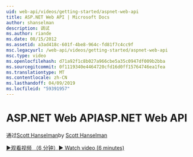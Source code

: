 ```yaml
---
uid: web-api/videos/getting-started/aspnet-web-api
title: ASP.NET Web API | Microsoft Docs
author: shanselman
description: 调试
ms.author: riande
ms.date: 08/15/2012
ms.assetid: a3ad418c-601f-4be8-964c-fd81f7c4cc9f
msc.legacyurl: /web-api/videos/getting-started/aspnet-web-api
msc.type: video
ms.openlocfilehash: d71a92f1c8b027a966cbe5a35c0947df009b2bba
ms.sourcegitcommit: 0f1119340e4464720cfd16d0ff15764746ea1fea
ms.translationtype: MT
ms.contentlocale: zh-CN
ms.lasthandoff: 04/09/2019
ms.locfileid: "59391957"
---
```

# <a name="aspnet-web-api"></a><span data-ttu-id="4c17d-103">ASP.NET Web API</span><span class="sxs-lookup"><span data-stu-id="4c17d-103">ASP.NET Web API</span></span>

<span data-ttu-id="4c17d-104">通过[Scott Hanselman](https://github.com/shanselman)</span><span class="sxs-lookup"><span data-stu-id="4c17d-104">by [Scott Hanselman](https://github.com/shanselman)</span></span>

[<span data-ttu-id="4c17d-105">&#9654;观看视频 （6 分钟）</span><span class="sxs-lookup"><span data-stu-id="4c17d-105">&#9654; Watch video (6 minutes)</span></span>](https://channel9.msdn.com/Blogs/ASP-NET-Site-Videos/aspnet-web-api)
